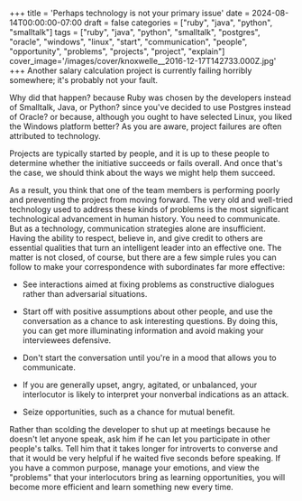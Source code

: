 +++
title = 'Perhaps technology is not your primary issue'
date = 2024-08-14T00:00:00-07:00
draft = false
categories = ["ruby", "java", "python", "smalltalk"]
tags = ["ruby", "java", "python", "smalltalk", "postgres", "oracle", "windows", "linux", "start", "communication", "people", "opportunity", "problems", "projects", "project", "explain"]
cover_image='/images/cover/knoxwelle__2016-12-17T142733.000Z.jpg'
+++
Another salary calculation project is currently failing horribly somewhere; it's probably not your fault.

Why did that happen? because Ruby was chosen by the developers instead of Smalltalk, Java, or Python? since you've decided to use Postgres instead of Oracle? or because, although you ought to have selected Linux, you liked the Windows platform better? As you are aware, project failures are often attributed to technology. 

Projects are typically started by people, and it is up to these people to determine whether the initiative succeeds or fails overall. And once that's the case, we should think about the ways we might help them succeed.

As a result, you think that one of the team members is performing poorly and preventing the project from moving forward. The very old and well-tried technology used to address these kinds of problems is the most significant technological advancement in human history. You need to communicate. 
But as a technology, communication strategies alone are insufficient. Having the ability to respect, believe in, and give credit to others are essential qualities that turn an intelligent leader into an effective one. 
The matter is not closed, of course, but there are a few simple rules you can follow to make your correspondence with subordinates far more effective: 

- See interactions aimed at fixing problems as constructive dialogues rather than adversarial situations.

- Start off with positive assumptions about other people, and use the conversation as a chance to ask interesting questions. By doing this, you can get more illuminating information and avoid making your interviewees defensive. 

- Don't start the conversation until you're in a mood that allows you to communicate. 

- If you are generally upset, angry, agitated, or unbalanced, your interlocutor is likely to interpret your nonverbal indications as an attack. 

- Seize opportunities, such as a chance for mutual benefit.

Rather than scolding the developer to shut up at meetings because he doesn't let anyone speak, ask him if he can let you participate in other people's talks. Tell him that it takes longer for introverts to converse and that it would be very helpful if he waited five seconds before speaking. 
If you have a common purpose, manage your emotions, and view the "problems" that your interlocutors bring as learning opportunities, you will become more efficient and learn something new every time.